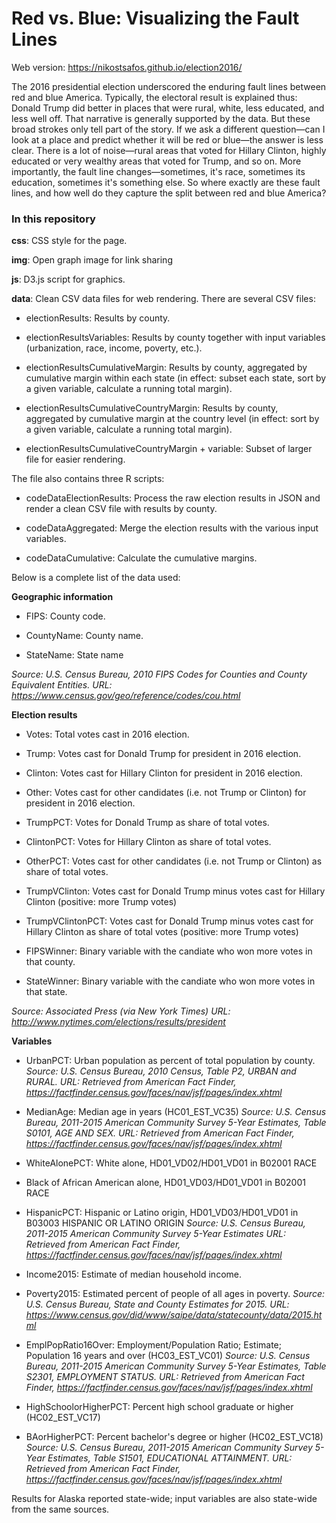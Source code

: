 # Red vs. Blue: Visualizing the Fault Lines

Web version: https://nikostsafos.github.io/election2016/

The 2016 presidential election underscored the enduring fault lines between red and blue America. Typically, the electoral result is explained thus: Donald Trump did better in places that were rural, white, less educated, and less well off. That narrative is generally supported by the data. But these broad strokes only tell part of the story. If we ask a different question&mdash;can I look at a place and predict whether it will be red or blue&mdash;the answer is less clear. There is a lot of noise&mdash;rural areas that voted for Hillary Clinton, highly educated or very wealthy areas that voted for Trump, and so on. More importantly, the fault line changes&mdash;sometimes, it's race, sometimes its education, sometimes it's something else. So where exactly are these fault lines, and how well do they capture the split between red and blue America?

### In this repository

**css**: CSS style for the page. 

**img**: Open graph image for link sharing

**js**: D3.js script for graphics. 

**data**: Clean CSV data files for web rendering. There are several CSV files: 

- electionResults: Results by county. 

- electionResultsVariables: Results by county together with input variables (urbanization, race, income, poverty, etc.).

- electionResultsCumulativeMargin: Results by county, aggregated by cumulative margin within each state (in effect: subset each state, sort by a given variable, calculate a running total margin).

- electionResultsCumulativeCountryMargin: Results by county, aggregated by cumulative margin at the country level (in effect: sort by a given variable, calculate a running total margin).

- electionResultsCumulativeCountryMargin + variable: Subset of larger file for easier rendering. 

The file also contains three R scripts:

- codeDataElectionResults: Process the raw election results in JSON and render a clean CSV file with results by county. 

- codeDataAggregated: Merge the election results with the various input variables. 

- codeDataCumulative: Calculate the cumulative margins. 

Below is a complete list of the data used: 

**Geographic information**

- FIPS: County code.

- CountyName: County name.

- StateName: State name

*Source: U.S. Census Bureau, 2010 FIPS Codes for Counties and County Equivalent Entities.*
*URL: https://www.census.gov/geo/reference/codes/cou.html*

**Election results**

- Votes: Total votes cast in 2016 election. 

- Trump: Votes cast for Donald Trump for president in 2016 election. 

- Clinton: Votes cast for Hillary Clinton for president in 2016 election. 

- Other: Votes cast for other candidates (i.e. not Trump or Clinton) for president in 2016 election. 

- TrumpPCT: Votes for Donald Trump as share of total votes. 

- ClintonPCT: Votes for Hillary Clinton as share of total votes.

- OtherPCT: Votes cast for other candidates (i.e. not Trump or Clinton) as share of total votes. 

- TrumpVClinton: Votes cast for Donald Trump minus votes cast for Hillary Clinton (positive: more Trump votes) 

- TrumpVClintonPCT: Votes cast for Donald Trump minus votes cast for Hillary Clinton as share of total votes (positive: more Trump votes) 

- FIPSWinner: Binary variable with the candiate who won more votes in that county. 

- StateWinner: Binary variable with the candiate who won more votes in that state. 

*Source: Associated Press (via New York Times)*
*URL: http://www.nytimes.com/elections/results/president*

**Variables**

- UrbanPCT: Urban population as percent of total population by county. 
*Source: U.S. Census Bureau, 2010 Census, Table P2, URBAN and RURAL.*
*URL: Retrieved from American Fact Finder, https://factfinder.census.gov/faces/nav/jsf/pages/index.xhtml*

- MedianAge: Median age in years (HC01_EST_VC35) 
*Source: U.S. Census Bureau, 2011-2015 American Community Survey 5-Year Estimates, Table S0101, AGE AND SEX.*
*URL: Retrieved from American Fact Finder, https://factfinder.census.gov/faces/nav/jsf/pages/index.xhtml*

- WhiteAlonePCT: White alone, HD01_VD02/HD01_VD01 in B02001 RACE
- Black of African American alone, HD01_VD03/HD01_VD01 in B02001 RACE
- HispanicPCT: Hispanic or Latino origin, HD01_VD03/HD01_VD01 in B03003 HISPANIC OR LATINO ORIGIN 
*Source: U.S. Census Bureau, 2011-2015 American Community Survey 5-Year Estimates*
*URL: Retrieved from American Fact Finder, https://factfinder.census.gov/faces/nav/jsf/pages/index.xhtml*

- Income2015: Estimate of median household income.
- Poverty2015: Estimated percent of people of all ages in poverty.
*Source: U.S. Census Bureau, State and County Estimates for 2015.*
*URL: https://www.census.gov/did/www/saipe/data/statecounty/data/2015.html*

- EmplPopRatio16Over: Employment/Population Ratio; Estimate; Population 16 years and over (HC03_EST_VC01)
*Source: U.S. Census Bureau, 2011-2015 American Community Survey 5-Year Estimates, Table S2301, EMPLOYMENT STATUS.*
*URL: Retrieved from American Fact Finder, https://factfinder.census.gov/faces/nav/jsf/pages/index.xhtml*

- HighSchoolorHigherPCT: Percent high school graduate or higher (HC02_EST_VC17)
- BAorHigherPCT: Percent bachelor's degree or higher (HC02_EST_VC18)
*Source: U.S. Census Bureau, 2011-2015 American Community Survey 5-Year Estimates, Table S1501, EDUCATIONAL ATTAINMENT.*
*URL: Retrieved from American Fact Finder, https://factfinder.census.gov/faces/nav/jsf/pages/index.xhtml*

Results for Alaska reported state-wide; input variables are also state-wide from the same sources. 
